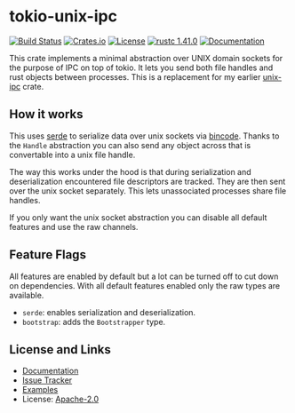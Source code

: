 # tokio-unix-ipc

[![Build Status](https://github.com/mitsuhiko/tokio-unix-ipc/workflows/Tests/badge.svg?branch=main)](https://github.com/mitsuhiko/tokio-unix-ipc/actions?query=workflow%3ATests)
[![Crates.io](https://img.shields.io/crates/d/tokio-unix-ipc.svg)](https://crates.io/crates/tokio-unix-ipc)
[![License](https://img.shields.io/github/license/mitsuhiko/tokio-unix-ipc)](https://github.com/mitsuhiko/tokio-unix-ipc/blob/main/LICENSE)
[![rustc 1.41.0](https://img.shields.io/badge/rust-1.41%2B-orange.svg)](https://img.shields.io/badge/rust-1.41%2B-orange.svg)
[![Documentation](https://docs.rs/tokio-unix-ipc/badge.svg)](https://docs.rs/tokio-unix-ipc)

This crate implements a minimal abstraction over UNIX domain sockets for
the purpose of IPC on top of tokio. It lets you send both file handles and
rust objects between processes. This is a replacement for my earlier
[unix-ipc](https://github.com/mitsuhiko/unix-ipc) crate.

## How it works

This uses [serde](https://serde.rs/) to serialize data over unix sockets
via [bincode](https://github.com/bincode-org/bincode). Thanks to the
`Handle` abstraction you can also send any object
across that is convertable into a unix file handle.

The way this works under the hood is that during serialization and
deserialization encountered file descriptors are tracked. They are then
sent over the unix socket separately. This lets unassociated processes
share file handles.

If you only want the unix socket abstraction you can disable all default
features and use the raw channels.

## Feature Flags

All features are enabled by default but a lot can be turned off to
cut down on dependencies. With all default features enabled only
the raw types are available.

- `serde`: enables serialization and deserialization.
- `bootstrap`: adds the `Bootstrapper` type.

## License and Links

* [Documentation](https://docs.rs/tokio-unix-ipc/)
* [Issue Tracker](https://github.com/mitsuhiko/tokio-unix-ipc/issues)
* [Examples](https://github.com/mitsuhiko/tokio-unix-ipc/tree/main/examples)
* License: [Apache-2.0](https://github.com/mitsuhiko/tokio-unix-ipc/blob/main/LICENSE)
